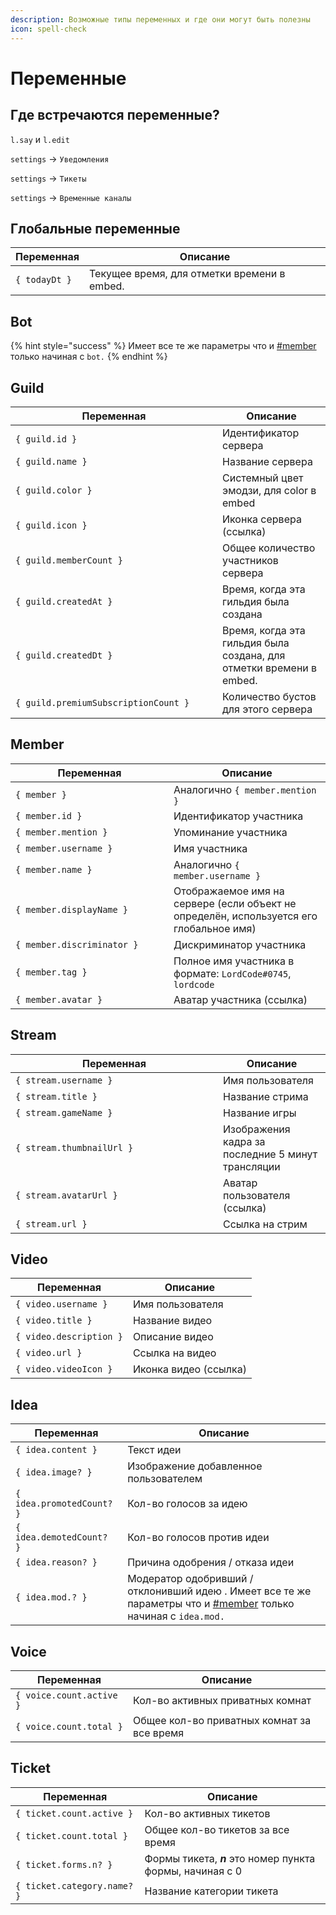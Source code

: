 ```yaml
---
description: Возможные типы переменных и где они могут быть полезны
icon: spell-check
---
```


# Переменные

## Где встречаются переменные?

`l.say` и `l.edit`

`settings` -> `Уведомления`

`settings` -> `Тикеты`

`settings` -> `Временные каналы`

## Глобальные переменные

| Переменная    | Описание                                     |
| ------------- | -------------------------------------------- |
| `{ todayDt }` | Текущее время, для отметки времени в embed.  |

## Bot

{% hint style="success" %}
Имеет все те же параметры что и [#member](variables.md#member "mention") только начиная с `bot.`
{% endhint %}

## Guild&#x20;

<table><thead><tr><th width="315">Переменная</th><th>Описание</th></tr></thead><tbody><tr><td><code>{ guild.id }</code></td><td>Идентификатор сервера</td></tr><tr><td><code>{ guild.name }</code></td><td>Название сервера</td></tr><tr><td><code>{ guild.color }</code></td><td>Системный цвет эмодзи, для color в embed</td></tr><tr><td><code>{ guild.icon }</code></td><td>Иконка сервера (ссылка)</td></tr><tr><td><code>{ guild.memberCount }</code></td><td>Общее количество участников сервера</td></tr><tr><td><code>{ guild.createdAt }</code></td><td>Время, когда эта гильдия была создана</td></tr><tr><td><code>{ guild.createdDt }</code></td><td>Время, когда эта гильдия была создана, для отметки времени в embed. </td></tr><tr><td><code>{ guild.premiumSubscriptionCount }</code></td><td>Количество бустов для этого сервера</td></tr></tbody></table>

## Member

<table><thead><tr><th width="237">Переменная</th><th>Описание</th></tr></thead><tbody><tr><td><code>{ member }</code></td><td>Аналогично <code>{ member.mention }</code></td></tr><tr><td><code>{ member.id }</code></td><td>Идентификатор участника</td></tr><tr><td><code>{ member.mention }</code></td><td>Упоминание участника</td></tr><tr><td><code>{ member.username }</code></td><td>Имя участника</td></tr><tr><td><code>{ member.name }</code></td><td>Аналогично <code>{ member.username }</code></td></tr><tr><td><code>{ member.displayName }</code></td><td>Отображаемое имя на сервере (если объект не определён, используется его глобальное имя)</td></tr><tr><td><code>{ member.discriminator }</code></td><td>Дискриминатор участника</td></tr><tr><td><code>{ member.tag }</code></td><td>Полное имя участника в формате: <code>LordCode#0745</code>, <code>lordcode</code></td></tr><tr><td><code>{ member.avatar }</code></td><td>Аватар участника (ссылка)</td></tr></tbody></table>

## Stream

<table><thead><tr><th width="316">Переменная</th><th>Описание</th></tr></thead><tbody><tr><td><code>{ stream.username }</code></td><td>Имя пользователя</td></tr><tr><td><code>{ stream.title }</code></td><td>Название стрима</td></tr><tr><td><code>{ stream.gameName }</code></td><td>Название игры</td></tr><tr><td><code>{ stream.thumbnailUrl }</code></td><td>Изображения кадра за последние 5 минут трансляции</td></tr><tr><td><code>{ stream.avatarUrl }</code></td><td>Аватар пользователя (ссылка)</td></tr><tr><td><code>{ stream.url }</code></td><td>Ссылка на стрим</td></tr></tbody></table>

## Video&#x20;

| Переменная              | Описание              |
| ----------------------- | --------------------- |
| `{ video.username }`    | Имя пользователя      |
| `{ video.title }`       | Название видео        |
| `{ video.description }` | Описание видео        |
| `{ video.url }`         | Ссылка на видео       |
| `{ video.videoIcon }`   | Иконка видео (ссылка) |

## Idea

| Переменная                | Описание                                                                                                                                        |
| ------------------------- | ----------------------------------------------------------------------------------------------------------------------------------------------- |
| `{ idea.content }`        | Текст идеи                                                                                                                                      |
| `{ idea.image? }`         | Изображение добавленное пользователем                                                                                                           |
| `{ idea.promotedCount? }` | Кол-во голосов за идею                                                                                                                          |
| `{ idea.demotedCount? }`  | Кол-во голосов против идеи                                                                                                                      |
| `{ idea.reason? }`        | Причина одобрения / отказа идеи                                                                                                                 |
| `{ idea.mod.? }`          | Модератор одобривший / отклонивший идею . Имеет все те же параметры что и [#member](variables.md#member "mention") только начиная с `idea.mod.` |

## Voice

| Переменная               | Описание                                    |
| ------------------------ | ------------------------------------------- |
| `{ voice.count.active }` | Кол-во активных приватных комнат            |
| `{ voice.count.total }`  | Общее кол-во приватных комнат  за все время |

## Ticket

| Переменная                  | Описание                                                  |
| --------------------------- | --------------------------------------------------------- |
| `{ ticket.count.active }`   | Кол-во активных тикетов                                   |
| `{ ticket.count.total }`    | Общее кол-во тикетов за все время                         |
| `{ ticket.forms.n? }`       | Формы тикета, _**n**_ это номер пункта формы, начиная с 0 |
| `{ ticket.category.name? }` | Название категории тикета                                 |
